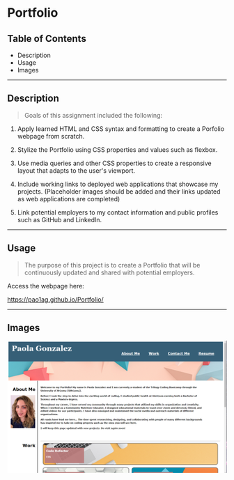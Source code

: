 # Portfolio

## Table of Contents

* Description
* Usage
* Images

---

## Description
> Goals of this assignment included the following:

1. Apply learned HTML and CSS syntax and formatting to create a Porfolio webpage from scratch.

2. Stylize the Portfolio using CSS properties and values such as flexbox.

3. Use media queries and other CSS properties to create a responsive layout that adapts to the user's viewport.

4. Include working links to deployed web applications that showcase my projects. (Placeholder images should be added and their links updated as web applications are completed)

6. Link potential employers to my contact information and public profiles such as GitHub and LinkedIn.

---

## Usage
> The purpose of this project is to create a Portfolio that will be continuously updated and shared with potential employers. 

Access the webpage here:

<https://pao1ag.github.io/Portfolio/>

---

## Images

![Screenshot of Paola's Portfolio.](assets\images\portfolio-screenshot.png)
